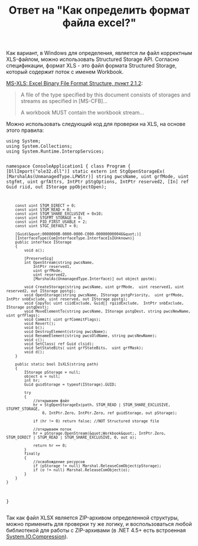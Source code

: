 ﻿---
title: "Ответ на \"Как определить формат файла excel?\""
se.owner.user_id: 240512
se.owner.display_name: "MSDN.WhiteKnight"
se.owner.link: "https://ru.stackoverflow.com/users/240512/msdn-whiteknight"
se.answer_id: 1005851
se.question_id: 1005799
se.post_type: answer
se.is_accepted: False
---
<p>Как вариант, в Windows для определения, является ли файл корректным XLS-файлом, можно использовать Structured Storage API. Согласно спецификации, формат XLS - это файл формата Structured Storage, который содержит поток с именем Workbook.</p>
<p><a href="https://docs.microsoft.com/en-us/openspecs/office_file_formats/ms-xls/f67ac5ed-b0a7-4b2c-9b7a-28933eeaac7e" rel="nofollow noreferrer">MS-XLS: Excel Binary File Format Structure, пункт 2.1.2</a>:</p>
<blockquote>
<p>A file of the type specified by this document consists of storages and streams as specified in [MS-CFB]...</p>
<p>A workbook MUST contain the workbook stream...</p>
</blockquote>
<p>Можно использовать следующий код для проверки на XLS, на основе этого правила:</p>
<pre><code>using System;
using System.Collections;
using System.Runtime.InteropServices;

namespace ConsoleApplication1
{
    class Program
    {
        [DllImport(&quot;ole32.dll&quot;)]
        static extern int StgOpenStorageEx(
            [MarshalAs(UnmanagedType.LPWStr)] string pwcsName,
            uint grfMode,
            uint stgfmt,
            uint grfAttrs,
            IntPtr pStgOptions,
            IntPtr reserved2,
            [In] ref Guid riid,
            out IStorage ppObjectOpen);

        const uint STGM_DIRECT = 0;
        const uint STGM_READ = 0;        
        const uint STGM_SHARE_EXCLUSIVE = 0x10;        
        const uint STGFMT_STORAGE = 0;        
        const uint PID_FIRST_USABLE = 2;
        const uint STGC_DEFAULT = 0;               

        [Guid(&quot;0000000B-0000-0000-C000-000000000046&quot;)]
        [InterfaceType(ComInterfaceType.InterfaceIsIUnknown)]
        public interface IStorage
        {
            void a();
            
            [PreserveSig]
            int OpenStream(string pwcsName, 
                IntPtr reserved1, 
                uint grfMode, 
                uint reserved2, 
                [MarshalAs(UnmanagedType.Interface)] out object ppstm);
            
            void CreateStorage(string pwcsName, uint grfMode,  uint reserved1, uint reserved2, out IStorage ppstg);            
            void OpenStorage(string pwcsName, IStorage pstgPriority,  uint grfMode,  IntPtr snbExclude, uint reserved, out IStorage ppstg);            
            void CopyTo( uint ciidExclude, Guid[] rgiidExclude,  IntPtr snbExclude, IStorage pstgDest);            
            void MoveElementTo(string pwcsName, IStorage pstgDest, string pwcsNewName, uint grfFlags);            
            void Commit( uint grfCommitFlags);            
            void Revert();            
            void b();            
            void DestroyElement(string pwcsName);            
            void RenameElement(string pwcsOldName, string pwcsNewName);            
            void c();            
            void SetClass( ref Guid clsid);            
            void SetStateBits( uint grfStateBits,  uint grfMask);            
            void d();
        }

        public static bool IsXLS(string path)
        {            
            IStorage pStorage = null;
            object o = null;
            int hr;            
            Guid guidStorage = typeof(IStorage).GUID;            

            try
            {
                //открываем файл
                hr = StgOpenStorageEx(path, STGM_READ | STGM_SHARE_EXCLUSIVE, STGFMT_STORAGE,
                    0, IntPtr.Zero, IntPtr.Zero, ref guidStorage, out pStorage);

                if (hr != 0) return false; //NOT Structured storage file                 
                       
                //открываем поток
                hr = pStorage.OpenStream(&quot;Workbook&quot;, IntPtr.Zero, STGM_DIRECT | STGM_READ | STGM_SHARE_EXCLUSIVE, 0, out o);
                                            
                return hr == 0;
            }
            finally
            {
                //освобождение ресурсов                
                if (pStorage != null) Marshal.ReleaseComObject(pStorage);
                if (o != null) Marshal.ReleaseComObject(o);
            }
        }       
    }  
}
</code></pre>
<p>Так как файл XLSX является ZIP-архивом определенной структуры, можно применить для проверки ту же логику, и воспользоваться любой библиотекой для работы с ZIP-архивами (в .NET 4.5+ есть встроенная <a href="https://docs.microsoft.com/en-us/dotnet/api/system.io.compression?view=netcore-2.1" rel="nofollow noreferrer">System.IO.Compression</a>).</p>
